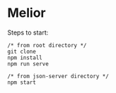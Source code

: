 # Melior

Steps to start:

```
/* from root directory */
git clone
npm install
npm run serve

/* from json-server directory */
npm start
```
